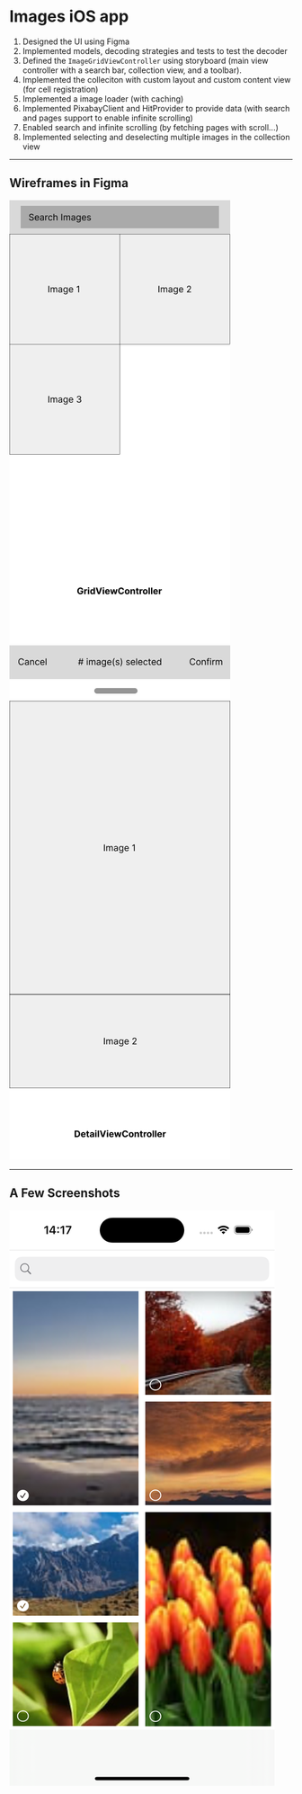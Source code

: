 # Images iOS app

1. Designed the UI using Figma
2. Implemented models, decoding strategies and tests to test the decoder
3. Defined the `ImageGridViewController` using storyboard (main view controller with a search bar, collection view, and a toolbar).
4. Implemented the colleciton with custom layout and custom content view (for cell registration)
5. Implemented a image loader (with caching)
6. Implemented PixabayClient and HitProvider to provide data (with search and pages support to enable infinite scrolling)
7. Enabled search and infinite scrolling (by fetching pages with scroll...)
8. Implemented selecting and deselecting multiple images in the collection view

---

## Wireframes in Figma
![GridViewController](/readme/GridViewController.png)
![DetailViewController](/readme/DetailViewController.png)

---

## A Few Screenshots
![v4](/readme/v4.png)
